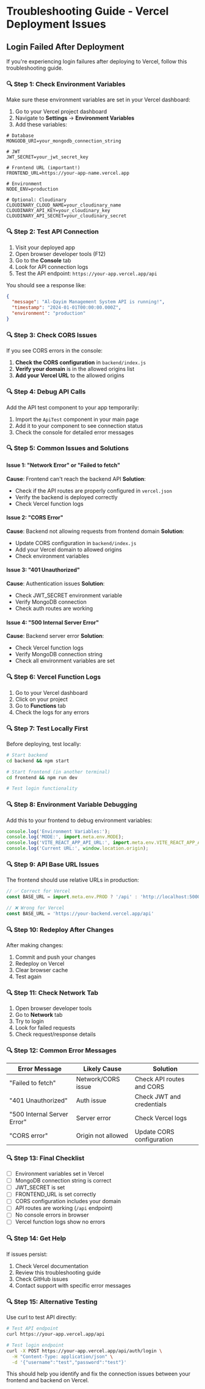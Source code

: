 # Troubleshooting Guide - Vercel Deployment Issues

## Login Failed After Deployment

If you're experiencing login failures after deploying to Vercel, follow this troubleshooting guide.

### 🔍 **Step 1: Check Environment Variables**

Make sure these environment variables are set in your Vercel dashboard:

1. Go to your Vercel project dashboard
2. Navigate to **Settings** → **Environment Variables**
3. Add these variables:

```env
# Database
MONGODB_URI=your_mongodb_connection_string

# JWT
JWT_SECRET=your_jwt_secret_key

# Frontend URL (important!)
FRONTEND_URL=https://your-app-name.vercel.app

# Environment
NODE_ENV=production

# Optional: Cloudinary
CLOUDINARY_CLOUD_NAME=your_cloudinary_name
CLOUDINARY_API_KEY=your_cloudinary_key
CLOUDINARY_API_SECRET=your_cloudinary_secret
```

### 🔍 **Step 2: Test API Connection**

1. Visit your deployed app
2. Open browser developer tools (F12)
3. Go to the **Console** tab
4. Look for API connection logs
5. Test the API endpoint: `https://your-app.vercel.app/api`

You should see a response like:
```json
{
  "message": "Al-Qayim Management System API is running!",
  "timestamp": "2024-01-01T00:00:00.000Z",
  "environment": "production"
}
```

### 🔍 **Step 3: Check CORS Issues**

If you see CORS errors in the console:

1. **Check the CORS configuration** in `backend/index.js`
2. **Verify your domain** is in the allowed origins list
3. **Add your Vercel URL** to the allowed origins

### 🔍 **Step 4: Debug API Calls**

Add the API test component to your app temporarily:

1. Import the `ApiTest` component in your main page
2. Add it to your component to see connection status
3. Check the console for detailed error messages

### 🔍 **Step 5: Common Issues and Solutions**

#### Issue 1: "Network Error" or "Failed to fetch"
**Cause**: Frontend can't reach the backend API
**Solution**: 
- Check if the API routes are properly configured in `vercel.json`
- Verify the backend is deployed correctly
- Check Vercel function logs

#### Issue 2: "CORS Error"
**Cause**: Backend not allowing requests from frontend domain
**Solution**:
- Update CORS configuration in `backend/index.js`
- Add your Vercel domain to allowed origins
- Check environment variables

#### Issue 3: "401 Unauthorized"
**Cause**: Authentication issues
**Solution**:
- Check JWT_SECRET environment variable
- Verify MongoDB connection
- Check auth routes are working

#### Issue 4: "500 Internal Server Error"
**Cause**: Backend server error
**Solution**:
- Check Vercel function logs
- Verify MongoDB connection string
- Check all environment variables are set

### 🔍 **Step 6: Vercel Function Logs**

1. Go to your Vercel dashboard
2. Click on your project
3. Go to **Functions** tab
4. Check the logs for any errors

### 🔍 **Step 7: Test Locally First**

Before deploying, test locally:

```bash
# Start backend
cd backend && npm start

# Start frontend (in another terminal)
cd frontend && npm run dev

# Test login functionality
```

### 🔍 **Step 8: Environment Variable Debugging**

Add this to your frontend to debug environment variables:

```javascript
console.log('Environment Variables:');
console.log('MODE:', import.meta.env.MODE);
console.log('VITE_REACT_APP_API_URL:', import.meta.env.VITE_REACT_APP_API_URL);
console.log('Current URL:', window.location.origin);
```

### 🔍 **Step 9: API Base URL Issues**

The frontend should use relative URLs in production:

```javascript
// ✅ Correct for Vercel
const BASE_URL = import.meta.env.PROD ? '/api' : 'http://localhost:5000/api'

// ❌ Wrong for Vercel
const BASE_URL = 'https://your-backend.vercel.app/api'
```

### 🔍 **Step 10: Redeploy After Changes**

After making changes:

1. Commit and push your changes
2. Redeploy on Vercel
3. Clear browser cache
4. Test again

### 🔍 **Step 11: Check Network Tab**

1. Open browser developer tools
2. Go to **Network** tab
3. Try to login
4. Look for failed requests
5. Check request/response details

### 🔍 **Step 12: Common Error Messages**

| Error Message | Likely Cause | Solution |
|---------------|--------------|----------|
| "Failed to fetch" | Network/CORS issue | Check API routes and CORS |
| "401 Unauthorized" | Auth issue | Check JWT and credentials |
| "500 Internal Server Error" | Server error | Check Vercel logs |
| "CORS error" | Origin not allowed | Update CORS configuration |

### 🔍 **Step 13: Final Checklist**

- [ ] Environment variables set in Vercel
- [ ] MongoDB connection string is correct
- [ ] JWT_SECRET is set
- [ ] FRONTEND_URL is set correctly
- [ ] CORS configuration includes your domain
- [ ] API routes are working (`/api` endpoint)
- [ ] No console errors in browser
- [ ] Vercel function logs show no errors

### 🔍 **Step 14: Get Help**

If issues persist:

1. Check Vercel documentation
2. Review this troubleshooting guide
3. Check GitHub issues
4. Contact support with specific error messages

### 🔍 **Step 15: Alternative Testing**

Use curl to test API directly:

```bash
# Test API endpoint
curl https://your-app.vercel.app/api

# Test login endpoint
curl -X POST https://your-app.vercel.app/api/auth/login \
  -H "Content-Type: application/json" \
  -d '{"username":"test","password":"test"}'
```

This should help you identify and fix the connection issues between your frontend and backend on Vercel.
